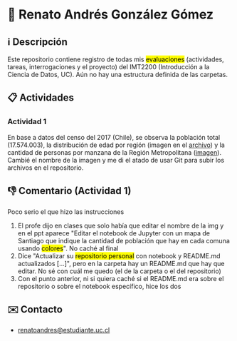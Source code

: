 # 👤 Renato Andrés González Gómez
## ℹ️ Descripción
Este repositorio contiene registro de todas mis <mark>evaluaciones</mark> (actividades, tareas, interrogaciones y el proyecto) del IMT2200 (Introducción a la Ciencia de Datos, UC). Aún no hay una estructura definida de las carpetas.

## 📋 Actividades
### Actividad 1
En base a datos del censo del 2017 (Chile), se observa la población total (17.574.003), la distribución de edad por región (imagen en el <a href='https://github.com/renatoandress/IMT2200-RENATO-GONZALEZ/blob/main/Actividad%2001/IMT2200%20-%20Actividad%2001.ipynb'>archivo</a>) y la cantidad de personas por manzana de la Región Metropolitana (<a href='https://github.com/renatoandress/IMT2200-RENATO-GONZALEZ/blob/main/PoblacionRM_C2017_Gonzalez.jpg'>imagen</a>). Cambié el nombre de la imagen y me di el atado de usar Git para subir los archivos en el repositorio.

## 👎 Comentario (Actividad 1)
Poco serio el que hizo las instrucciones</br>
1. El profe dijo en clases que solo había que editar el nombre de la img y en el ppt aparece "Editar el notebook de Jupyter con un mapa de Santiago que indique la cantidad de población que hay en cada comuna usando <mark>colores</mark>". No caché al final
2. Dice "Actualizar su <mark>repositorio personal</mark> con notebook y README.md actualizados [...]", pero en la carpeta hay un README.md que hay que editar. No sé con cuál me quedo (el de la carpeta o el del repositorio)
3. Con el punto anterior, ni si quiera caché si el README.md era sobre el repositorio o sobre el notebook específico, hice los dos

## ✉️ Contacto
- renatoandres@estudiante.uc.cl
